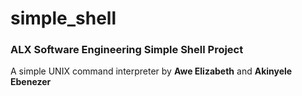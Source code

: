 # simple_shell
### ALX Software Engineering Simple Shell Project  


 A simple UNIX command interpreter by **Awe Elizabeth** and **Akinyele Ebenezer**
